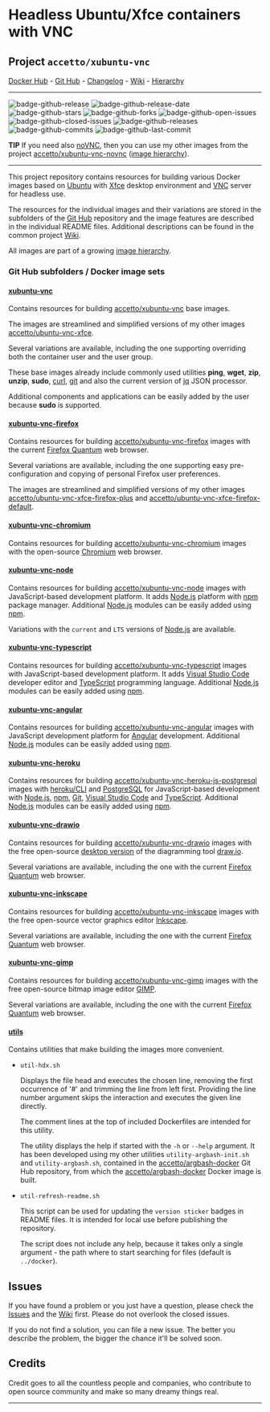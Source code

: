 # Headless Ubuntu/Xfce containers with VNC

## Project `accetto/xubuntu-vnc`

[Docker Hub][this-docker] - [Git Hub][this-github] - [Changelog][this-changelog] - [Wiki][this-wiki] - [Hierarchy][this-wiki-image-hierarchy]

***

![badge-github-release][badge-github-release]
![badge-github-release-date][badge-github-release-date]
![badge-github-stars][badge-github-stars]
![badge-github-forks][badge-github-forks]
![badge-github-open-issues][badge-github-open-issues]
![badge-github-closed-issues][badge-github-closed-issues]
![badge-github-releases][badge-github-releases]
![badge-github-commits][badge-github-commits]
![badge-github-last-commit][badge-github-last-commit]

**TIP** If you need also [noVNC][novnc], then you can use my other images from the project [accetto/xubuntu-vnc-novnc][accetto-github-xubuntu-vnc-novnc] ([image hierarchy][accetto-xubuntu-vnc-novnc-wiki-image-hierarchy]).

***

This project repository contains resources for building various Docker images based on [Ubuntu][docker-ubuntu] with [Xfce][xfce] desktop environment and [VNC][tigervnc] server for headless use.

The resources for the individual images and their variations are stored in the subfolders of the [Git Hub][this-github] repository and the image features are described in the individual README files. Additional descriptions can be found in the common project [Wiki][this-wiki].

All images are part of a growing [image hierarchy][this-wiki-image-hierarchy].

### Git Hub subfolders / Docker image sets

#### [xubuntu-vnc][this-github-xubuntu-vnc]

Contains resources for building [accetto/xubuntu-vnc][this-docker-xubuntu-vnc] base images.

The images are streamlined and simplified versions of my other images [accetto/ubuntu-vnc-xfce][accetto-docker-ubuntu-vnc-xfce].

Several variations are available, including the one supporting overriding both the container user and the user group.

These base images already include commonly used utilities **ping**, **wget**, **zip**, **unzip**, **sudo**, [curl][curl], [git][git] and also the current version of [jq][jq] JSON processor.

Additional components and applications can be easily added by the user because **sudo** is supported.

#### [xubuntu-vnc-firefox][this-github-xubuntu-vnc-firefox]
  
Contains resources for building [accetto/xubuntu-vnc-firefox][this-docker-xubuntu-vnc-firefox] images with the current [Firefox Quantum][firefox] web browser.

Several variations are available, including the one supporting easy pre-configuration and copying of personal Firefox user preferences.

The images are streamlined and simplified versions of my other images [accetto/ubuntu-vnc-xfce-firefox-plus][accetto-docker-ubuntu-vnc-xfce-firefox-plus] and [accetto/ubuntu-vnc-xfce-firefox-default][accetto-docker-ubuntu-vnc-xfce-firefox-default].

#### [xubuntu-vnc-chromium][this-github-xubuntu-vnc-chromium]
  
Contains resources for building [accetto/xubuntu-vnc-chromium][this-docker-xubuntu-vnc-chromium] images with the open-source [Chromium][chromium] web browser.

#### [xubuntu-vnc-node][this-github-xubuntu-vnc-node]

Contains resources for building [accetto/xubuntu-vnc-node][this-docker-xubuntu-vnc-node] images with JavaScript-based development platform. It adds [Node.js][nodejs] platform with [npm][npm] package manager. Additional [Node.js][nodejs] modules can be easily added using [npm][npm].

Variations with the `current` and `LTS` versions of [Node.js][nodejs] are available.

#### [xubuntu-vnc-typescript][this-github-xubuntu-vnc-typescript]

Contains resources for building [accetto/xubuntu-vnc-typescript][this-docker-xubuntu-vnc-typescript] images with JavaScript-based development platform. It adds [Visual Studio Code][vscode] developer editor and [TypeScript][typescript] programming language. Additional [Node.js][nodejs] modules can be easily added using [npm][npm].

#### [xubuntu-vnc-angular][this-github-xubuntu-vnc-angular]

Contains resources for building [accetto/xubuntu-vnc-angular][this-docker-xubuntu-vnc-angular] images with JavaScript development platform for [Angular][angular] development. Additional [Node.js][nodejs] modules can be easily added using [npm][npm].

#### [xubuntu-vnc-heroku][this-github-xubuntu-vnc-heroku]

Contains resources for building [accetto/xubuntu-vnc-heroku-js-postgresql][this-docker-xubuntu-vnc-heroku-js-postgresql] images with [heroku/CLI][heroku-cli] and [PostgreSQL][postgresql] for JavaScript-based development with [Node.js][nodejs], [npm][npm], [Git][git], [Visual Studio Code][vscode] and [TypeScript][typescript]. Additional [Node.js][nodejs] modules can be easily added using [npm][npm].

#### [xubuntu-vnc-drawio][this-github-xubuntu-vnc-drawio]
  
Contains resources for building [accetto/xubuntu-vnc-drawio][this-docker-xubuntu-vnc-drawio] images with the free open-source [desktop version][drawio-desktop] of the diagramming tool [draw.io][drawio].

Several variations are available, including the one with the current [Firefox Quantum][firefox] web browser.

#### [xubuntu-vnc-inkscape][this-github-xubuntu-vnc-inkscape]
  
Contains resources for building [accetto/xubuntu-vnc-inkscape][this-docker-xubuntu-vnc-inkscape] images with the free open-source vector graphics editor [Inkscape][inkscape].

Several variations are available, including the one with the current [Firefox Quantum][firefox] web browser.

#### [xubuntu-vnc-gimp][this-github-xubuntu-vnc-gimp]

Contains resources for building [accetto/xubuntu-vnc-gimp][this-docker-xubuntu-vnc-gimp] images with the free open-source bitmap image editor [GIMP][gimp].

Several variations are available, including the one with the current [Firefox Quantum][firefox] web browser.

#### [utils][this-github-utils]
  
Contains utilities that make building the images more convenient.

- `util-hdx.sh`  
  
  Displays the file head and executes the chosen line, removing the first occurrence of '#' and trimming the line from left first. Providing the line number argument skips the interaction and executes the given line directly.
  
  The comment lines at the top of included Dockerfiles are intended for this utility.

  The utility displays the help if started with the `-h` or `--help` argument. It has been developed using my other utilities `utility-argbash-init.sh` and `utility-argbash.sh`, contained in the [accetto/argbash-docker][accetto-github-argbash-docker-utils] Git Hub repository, from which the [accetto/argbash-docker][accetto-docker-argbash-docker] Docker image is built.

- `util-refresh-readme.sh`  
  
  This script can be used for updating the `version sticker` badges in README files. It is intended for local use before publishing the repository.

  The script does not include any help, because it takes only a single argument - the path where to start searching for files (default is `../docker`).

## Issues

If you have found a problem or you just have a question, please check the [Issues][this-issues] and the [Wiki][this-wiki] first. Please do not overlook the closed issues.

If you do not find a solution, you can file a new issue. The better you describe the problem, the bigger the chance it'll be solved soon.

## Credits

Credit goes to all the countless people and companies, who contribute to open source community and make so many dreamy things real.

***

[this-docker]: https://hub.docker.com/u/accetto/

[this-github]: https://github.com/accetto/xubuntu-vnc/
[this-changelog]: https://github.com/accetto/xubuntu-vnc/blob/master/CHANGELOG.md

[this-wiki]: https://github.com/accetto/xubuntu-vnc/wiki
[this-wiki-image-hierarchy]: https://github.com/accetto/xubuntu-vnc/wiki/Image-hierarchy

[this-issues]: https://github.com/accetto/xubuntu-vnc/issues

[this-github-utils]: https://github.com/accetto/xubuntu-vnc/tree/master/utils/

[this-github-xubuntu-vnc]: https://github.com/accetto/xubuntu-vnc/tree/master/docker/xubuntu-vnc/
[this-docker-xubuntu-vnc]: https://hub.docker.com/r/accetto/xubuntu-vnc/

[this-github-xubuntu-vnc-firefox]: https://github.com/accetto/xubuntu-vnc/tree/master/docker/xubuntu-vnc-firefox/
[this-docker-xubuntu-vnc-firefox]: https://hub.docker.com/r/accetto/xubuntu-vnc-firefox/

[this-github-xubuntu-vnc-chromium]: https://github.com/accetto/xubuntu-vnc/tree/master/docker/xubuntu-vnc-chromium/
[this-docker-xubuntu-vnc-chromium]: https://hub.docker.com/r/accetto/xubuntu-vnc-chromium/

[this-github-xubuntu-vnc-node]: https://github.com/accetto/xubuntu-vnc/tree/master/docker/xubuntu-vnc-node/
[this-docker-xubuntu-vnc-node]: https://hub.docker.com/r/accetto/xubuntu-vnc-node/

[this-github-xubuntu-vnc-typescript]: https://github.com/accetto/xubuntu-vnc/tree/master/docker/xubuntu-vnc-typescript/
[this-docker-xubuntu-vnc-typescript]: https://hub.docker.com/r/accetto/xubuntu-vnc-typescript/

[this-github-xubuntu-vnc-heroku]: https://github.com/accetto/xubuntu-vnc/tree/master/docker/xubuntu-vnc-heroku/
[this-docker-xubuntu-vnc-heroku-js-postgresql]: https://hub.docker.com/r/accetto/xubuntu-vnc-heroku-js-postgresql

[this-github-xubuntu-vnc-angular]: https://github.com/accetto/xubuntu-vnc/tree/master/docker/xubuntu-vnc-angular/
[this-docker-xubuntu-vnc-angular]: https://hub.docker.com/r/accetto/xubuntu-vnc-angular/

[this-github-xubuntu-vnc-drawio]: https://github.com/accetto/xubuntu-vnc/tree/master/docker/xubuntu-vnc-drawio/
[this-docker-xubuntu-vnc-drawio]: https://hub.docker.com/r/accetto/xubuntu-vnc-drawio/

[this-github-xubuntu-vnc-inkscape]: https://github.com/accetto/xubuntu-vnc/tree/master/docker/xubuntu-vnc-inkscape/
[this-docker-xubuntu-vnc-inkscape]: https://hub.docker.com/r/accetto/xubuntu-vnc-inkscape/

[this-github-xubuntu-vnc-gimp]: https://github.com/accetto/xubuntu-vnc/tree/master/docker/xubuntu-vnc-gimp/
[this-docker-xubuntu-vnc-gimp]: https://hub.docker.com/r/accetto/xubuntu-vnc-gimp/

[accetto-docker-ubuntu-vnc-xfce]: https://hub.docker.com/r/accetto/ubuntu-vnc-xfce
[accetto-docker-ubuntu-vnc-xfce-firefox-default]: https://hub.docker.com/r/accetto/ubuntu-vnc-xfce-firefox-default
[accetto-docker-ubuntu-vnc-xfce-firefox-plus]: https://hub.docker.com/r/accetto/ubuntu-vnc-xfce-firefox-plus

[accetto-github-xubuntu-vnc-novnc]: https://github.com/accetto/xubuntu-vnc-novnc/
[accetto-xubuntu-vnc-novnc-wiki-image-hierarchy]: https://github.com/accetto/xubuntu-vnc-novnc/wiki/Image-hierarchy

[accetto-docker-argbash-docker]: https://hub.docker.com/r/accetto/argbash-docker
[accetto-github-argbash-docker-utils]: https://github.com/accetto/argbash-docker/tree/master/utils

[docker-ubuntu]: https://hub.docker.com/_/ubuntu/

[angular]: https://angular.io/
[chromium]: https://www.chromium.org/Home
[curl]: http://manpages.ubuntu.com/manpages/bionic/man1/curl.1.html
[drawio]: https://about.draw.io/
[drawio-desktop]: https://github.com/jgraph/drawio-desktop
[gimp]: https://www.gimp.org/
[git]: https://git-scm.com/
[inkscape]: https://inkscape.org/
[jq]: https://stedolan.github.io/jq/
[firefox]: https://www.mozilla.org
[git]: https://git-scm.com/
[heroku-cli]: https://devcenter.heroku.com/articles/heroku-cli
[nodejs]: https://nodejs.org/en/
[novnc]: https://github.com/kanaka/noVNC
[npm]: https://www.npmjs.com/
[postgresql]: https://www.postgresql.org/
[tigervnc]: http://tigervnc.org
[typescript]: https://www.typescriptlang.org/
[vscode]: https://code.visualstudio.com/
[xfce]: http://www.xfce.org

<!-- github badges -->

[badge-github-release]: https://badgen.net/github/release/accetto/xubuntu-vnc?icon=github&label=release

[badge-github-release-date]: https://img.shields.io/github/release-date/accetto/xubuntu-vnc?logo=github

[badge-github-stars]: https://badgen.net/github/stars/accetto/xubuntu-vnc?icon=github&label=stars

[badge-github-forks]: https://badgen.net/github/forks/accetto/xubuntu-vnc?icon=github&label=forks

[badge-github-releases]: https://badgen.net/github/releases/accetto/xubuntu-vnc?icon=github&label=releases

[badge-github-commits]: https://badgen.net/github/commits/accetto/xubuntu-vnc?icon=github&label=commits

[badge-github-last-commit]: https://badgen.net/github/last-commit/accetto/xubuntu-vnc?icon=github&label=last%20commit

[badge-github-closed-issues]: https://badgen.net/github/closed-issues/accetto/xubuntu-vnc?icon=github&label=closed%20issues

[badge-github-open-issues]: https://badgen.net/github/open-issues/accetto/xubuntu-vnc?icon=github&label=open%20issues
